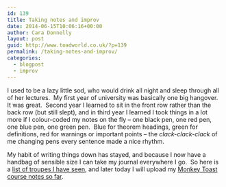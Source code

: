 ```yaml
---
id: 139
title: Taking notes and improv
date: 2014-06-15T10:06:16+00:00
author: Cara Donnelly
layout: post
guid: http://www.toadworld.co.uk/?p=139
permalink: /taking-notes-and-improv/
categories:
  - blogpost
  - improv
---
```

I used to be a lazy little sod, who would drink all night and sleep through all of her lectures.  My first year of university was basically one big hangover.  It was great.  Second year I learned to sit in the front row rather than the back row (but still slept), and in third year I learned I took things in a lot more if I colour-coded my notes on the fly &#8211; one black pen, one red pen, one blue pen, one green pen.  Blue for theorem headings, green for definitions, red for warnings or important points &#8211; the _clack-clack-clack_ of me changing pens every sentence made a nice rhythm.

My habit of writing things down has stayed, and because I now have a handbag of sensible size I can take my journal everywhere I go.  So here is a [list of troupes I have seen](http://www.toadworld.co.uk/?page_id=133), and later today I will upload my [Monkey Toast course notes so far](http://www.toadworld.co.uk/?page_id=141).